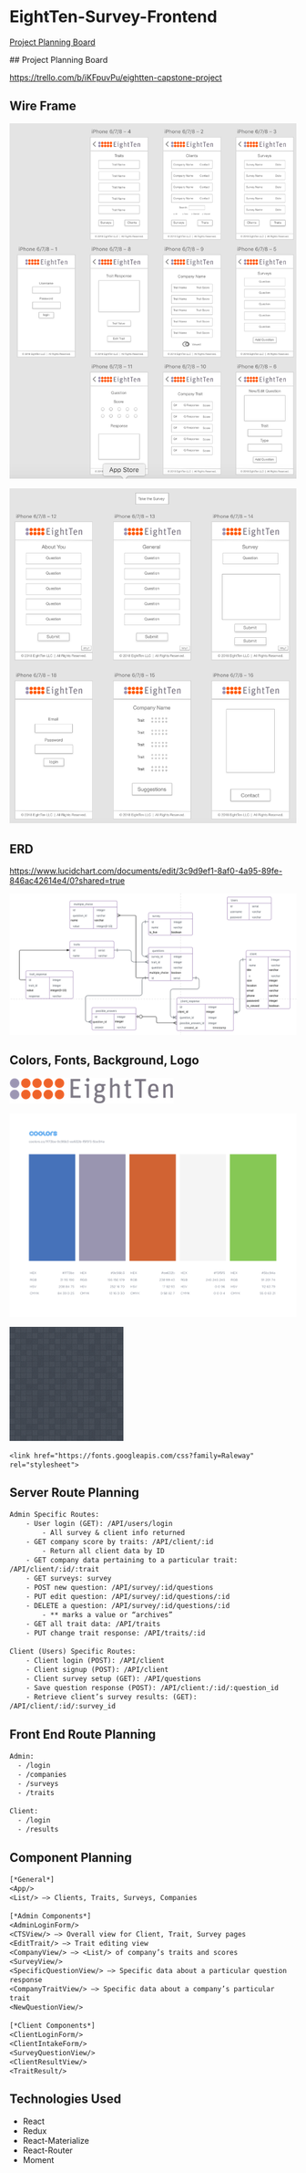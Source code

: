 # EightTen-Survey-Frontend
[Project Planning Board](#project-planning-board)

##<a name="project-planning-board"></a> Project Planning Board

https://trello.com/b/iKFpuvPu/eightten-capstone-project

## Wire Frame

![admin_wire](/810/admin_wire.png)

![client_wire](/810/client_wire.png)

## ERD

https://www.lucidchart.com/documents/edit/3c9d9ef1-8af0-4a95-89fe-846ac42614e4/0?shared=true

![eight_ten_erd](/810/eight_ten_erd.png)


## Colors, Fonts, Background, Logo

![eight_ten_logo](/810/eight_ten_logo.png)

![eight_ten_palette](/810/eight_ten_palette.png)

![random_grey_variations](/810/random_grey_variations.png)

```
<link href="https://fonts.googleapis.com/css?family=Raleway" rel="stylesheet">

```

## Server Route Planning
```
Admin Specific Routes:
    - User login (GET): /API/users/login
        - All survey & client info returned
    - GET company score by traits: /API/client/:id
        - Return all client data by ID
    - GET company data pertaining to a particular trait: /API/client/:id/:trait
    - GET surveys: survey
    - POST new question: /API/survey/:id/questions
    - PUT edit question: /API/survey/:id/questions/:id
    - DELETE a question: /API/survey/:id/questions/:id
        - ** marks a value or “archives”
    - GET all trait data: /API/traits
    - PUT change trait response: /API/traits/:id

Client (Users) Specific Routes:
    - Client login (POST): /API/client
    - Client signup (POST): /API/client
    - Client survey setup (GET): /API/questions
    - Save question response (POST): /API/client:/:id/:question_id
    - Retrieve client’s survey results: (GET): /API/client/:id/:survey_id
```

## Front End Route Planning
```
Admin:
  - /login
  - /companies
  - /surveys
  - /traits

Client:
  - /login
  - /results
  ```

## Component Planning
```
[*General*]
<App/>
<List/> —> Clients, Traits, Surveys, Companies

[*Admin Components*]
<AdminLoginForm/>
<CTSView/> —> Overall view for Client, Trait, Survey pages
<EditTrait/> —> Trait editing view
<CompanyView/> —> <List/> of company’s traits and scores
<SurveyView/>
<SpecificQuestionView/> —> Specific data about a particular question response
<CompanyTraitView/> —> Specific data about a company’s particular trait
<NewQuestionView/>

[*Client Components*]
<ClientLoginForm/>
<ClientIntakeForm/>
<SurveyQuestionView/>
<ClientResultView/>
<TraitResult/>
```

## Technologies Used
- React
- Redux
- React-Materialize
- React-Router
- Moment
